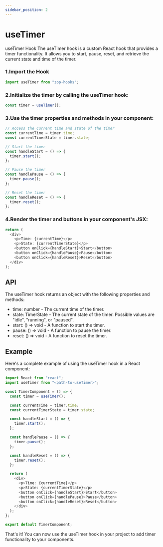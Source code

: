 ```yaml
---
sidebar_position: 2
---
```


# useTimer

useTimer Hook
The useTimer hook is a custom React hook that provides a timer functionality. It allows you to start, pause, reset, and retrieve the current state and time of the timer.

### 1.Import the Hook

```typescript
import useTimer from "zop-hooks";
```

### 2.Initialize the timer by calling the useTimer hook:

```typescript
const timer = useTimer();
```

### 3.Use the timer properties and methods in your component:

```typescript
// Access the current time and state of the timer
const currentTime = timer.time;
const currentTimerState = timer.state;

// Start the timer
const handleStart = () => {
  timer.start();
};

// Pause the timer
const handlePause = () => {
  timer.pause();
};

// Reset the timer
const handleReset = () => {
  timer.reset();
};
```

### 4.Render the timer and buttons in your component's JSX:

```typescript
return (
  <div>
    <p>Time: {currentTime}</p>
    <p>State: {currentTimerState}</p>
    <button onClick={handleStart}>Start</button>
    <button onClick={handlePause}>Pause</button>
    <button onClick={handleReset}>Reset</button>
  </div>
);
```

## API

The useTimer hook returns an object with the following properties and methods:

- time: number - The current time of the timer.
- state: TimerState - The current state of the timer. Possible values are "idle", "running", or "paused".
- start: () => void - A function to start the timer.
- pause: () => void - A function to pause the timer.
- reset: () => void - A function to reset the timer.

## Example

Here's a complete example of using the useTimer hook in a React component:

```typescript
import React from "react";
import useTimer from "<path-to-useTimer>";

const TimerComponent = () => {
  const timer = useTimer();

  const currentTime = timer.time;
  const currentTimerState = timer.state;

  const handleStart = () => {
    timer.start();
  };

  const handlePause = () => {
    timer.pause();
  };

  const handleReset = () => {
    timer.reset();
  };

  return (
    <div>
      <p>Time: {currentTime}</p>
      <p>State: {currentTimerState}</p>
      <button onClick={handleStart}>Start</button>
      <button onClick={handlePause}>Pause</button>
      <button onClick={handleReset}>Reset</button>
    </div>
  );
};

export default TimerComponent;
```

That's it! You can now use the useTimer hook in your project to add timer functionality to your components.
